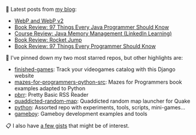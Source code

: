 📝 Latest posts from [my blog](https://blog.kartones.net/):

<!--START_SECTION:blogposts-->
* [WebP and WebP v2](https:&#x2F;&#x2F;blog.kartones.net&#x2F;post&#x2F;webp-and-webp-v2&#x2F;)
* [Book Review: 97 Things Every Java Programmer Should Know](https:&#x2F;&#x2F;blog.kartones.net&#x2F;post&#x2F;book-review-97-things-every-java-programmer-should-know&#x2F;)
* [Course Review: Java Memory Management (LinkedIn Learning)](https:&#x2F;&#x2F;blog.kartones.net&#x2F;post&#x2F;course-review-java-memory-management-linkedin-learning&#x2F;)
* [Book Review: Rocket Jump](https:&#x2F;&#x2F;blog.kartones.net&#x2F;post&#x2F;book-review-rocket-jump&#x2F;)
* [Book Review: 97 Things Every Programmer Should Know](https:&#x2F;&#x2F;blog.kartones.net&#x2F;post&#x2F;book-review-97-things-every-programmer-should-know&#x2F;)
<!--END_SECTION:blogposts-->

🤖 I've pinned down my two most starred repos, but other highlights are:
* [finished-games](https://github.com/Kartones/finished-games): Track your videogames catalog with this Django website
* [mazes-for-programmers-python-src](https://github.com/Kartones/mazes-for-programmers-python-src): Mazes for Programmers book examples adapted to Python
* [pbrr](https://github.com/Kartones/pbrr): Pretty Basic RSS Reader
* [quaddicted-random-map](https://github.com/Kartones/quaddicted-random-map): Quaddicted random map launcher for Quake
* [python](https://github.com/Kartones/python): Assorted repo with experiments, tools, scripts, mini-games...
* [gameboy](https://github.com/Kartones/gameboy): Gameboy development examples and tools



📋 I also have [a few gists](https://gist.github.com/Kartones?direction=desc&sort=updated) that might be of interest.

<!--
<img src="matrix-effect.svg" width="100%" height="128">
-->
